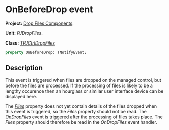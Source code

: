 # OnBeforeDrop event #

**Project:** [Drop Files Components](DropFilesComponents.md).

**Unit:** _PJDropFiles_.

**Class:** _[TPJCtrlDropFiles](TPJCtrlDropFiles.md)_

```pascal
property OnBeforeDrop: TNotifyEvent;
```

## Description ##

This event is triggered when files are dropped on the managed control, but before the files are processed. If the processing of files is likely to be a lengthy occurence then an hourglass or similar user interface device can be displayed here.

The _[Files](TPJCtrlDropFilesFiles.md)_ property does not yet contain details of the files dropped when this event is triggered, so the _Files_ property should not be read. The _[OnDropFiles](TPJCtrlDropFilesOnDropFiles.md)_ event is triggered after the processing of files takes place. The _Files_ property should therefore be read in the _OnDropFiles_ event handler.